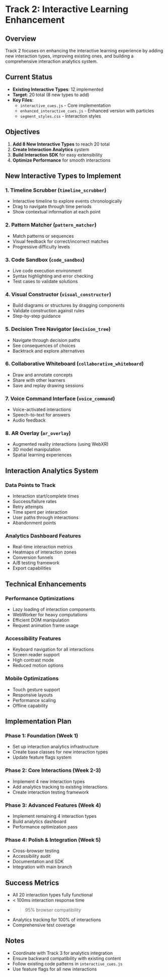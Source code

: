 # Track 2: Interactive Learning Enhancement

## Overview
Track 2 focuses on enhancing the interactive learning experience by adding new interaction types, improving existing ones, and building a comprehensive interaction analytics system.

## Current Status
- **Existing Interactive Types**: 12 implemented
- **Target**: 20 total (8 new types to add)
- **Key Files**:
  - `interactive_cues.js` - Core implementation
  - `enhanced_interactive_cues.js` - Enhanced version with particles
  - `segment_styles.css` - Interaction styles

## Objectives
1. **Add 8 New Interactive Types** to reach 20 total
2. **Create Interaction Analytics** system
3. **Build Interaction SDK** for easy extensibility
4. **Optimize Performance** for smooth interactions

## New Interactive Types to Implement

### 1. **Timeline Scrubber** (`timeline_scrubber`)
- Interactive timeline to explore events chronologically
- Drag to navigate through time periods
- Show contextual information at each point

### 2. **Pattern Matcher** (`pattern_matcher`)
- Match patterns or sequences
- Visual feedback for correct/incorrect matches
- Progressive difficulty levels

### 3. **Code Sandbox** (`code_sandbox`)
- Live code execution environment
- Syntax highlighting and error checking
- Test cases to validate solutions

### 4. **Visual Constructor** (`visual_constructor`)
- Build diagrams or structures by dragging components
- Validate construction against rules
- Step-by-step guidance

### 5. **Decision Tree Navigator** (`decision_tree`)
- Navigate through decision paths
- See consequences of choices
- Backtrack and explore alternatives

### 6. **Collaborative Whiteboard** (`collaborative_whiteboard`)
- Draw and annotate concepts
- Share with other learners
- Save and replay drawing sessions

### 7. **Voice Command Interface** (`voice_command`)
- Voice-activated interactions
- Speech-to-text for answers
- Audio feedback

### 8. **AR Overlay** (`ar_overlay`)
- Augmented reality interactions (using WebXR)
- 3D model manipulation
- Spatial learning experiences

## Interaction Analytics System

### Data Points to Track
- Interaction start/complete times
- Success/failure rates
- Retry attempts
- Time spent per interaction
- User paths through interactions
- Abandonment points

### Analytics Dashboard Features
- Real-time interaction metrics
- Heatmaps of interaction zones
- Conversion funnels
- A/B testing framework
- Export capabilities

## Technical Enhancements

### Performance Optimizations
- Lazy loading of interaction components
- WebWorker for heavy computations
- Efficient DOM manipulation
- Request animation frame usage

### Accessibility Features
- Keyboard navigation for all interactions
- Screen reader support
- High contrast mode
- Reduced motion options

### Mobile Optimizations
- Touch gesture support
- Responsive layouts
- Performance scaling
- Offline capability

## Implementation Plan

### Phase 1: Foundation (Week 1)
- Set up interaction analytics infrastructure
- Create base classes for new interaction types
- Update feature flags system

### Phase 2: Core Interactions (Week 2-3)
- Implement 4 new interaction types
- Add analytics tracking to existing interactions
- Create interaction testing framework

### Phase 3: Advanced Features (Week 4)
- Implement remaining 4 interaction types
- Build analytics dashboard
- Performance optimization pass

### Phase 4: Polish & Integration (Week 5)
- Cross-browser testing
- Accessibility audit
- Documentation and SDK
- Integration with main branch

## Success Metrics
- All 20 interaction types fully functional
- < 100ms interaction response time
- > 95% browser compatibility
- Analytics tracking for 100% of interactions
- Comprehensive test coverage

## Notes
- Coordinate with Track 3 for analytics integration
- Ensure backward compatibility with existing content
- Follow existing code patterns in `interactive_cues.js`
- Use feature flags for all new interactions